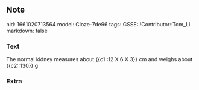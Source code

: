 ## Note
nid: 1661020713564
model: Cloze-7de96
tags: GSSE::!Contributor::Tom_Li
markdown: false

### Text
<div>
  The normal kidney measures about {{c1::12 X 6 X 3}} cm and weighs
  about {{c2::130}} g
</div>

### Extra


